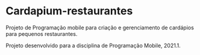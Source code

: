 # Cardapium-restaurantes
Projeto de Programação mobile para criação e gerenciamento de cardápios para pequenos restaurantes.

Projeto desenvolvido para a disciplina de Programação Mobile, 2021.1.
